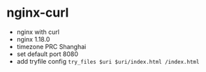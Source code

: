 # nginx-curl
- nginx with curl
- nginx 1.18.0
- timezone PRC Shanghai
- set default port 8080
- add tryfile config
`
try_files $uri $uri/index.html /index.html
`
